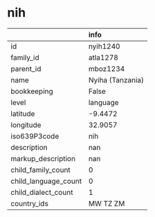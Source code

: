 # nih
|                      | info             |
|:---------------------|:-----------------|
| id                   | nyih1240         |
| family_id            | atla1278         |
| parent_id            | mboz1234         |
| name                 | Nyiha (Tanzania) |
| bookkeeping          | False            |
| level                | language         |
| latitude             | -9.4472          |
| longitude            | 32.9057          |
| iso639P3code         | nih              |
| description          | nan              |
| markup_description   | nan              |
| child_family_count   | 0                |
| child_language_count | 0                |
| child_dialect_count  | 1                |
| country_ids          | MW TZ ZM         |